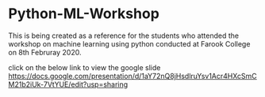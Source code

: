 # Python-ML-Workshop
This is being created as a reference for the students who attended the workshop on machine learning using python conducted at Farook College on 8th Februray 2020.

click on the below link to view the google slide 
https://docs.google.com/presentation/d/1aY72nQ8jHsdlruYsv1Acr4HXcSmCM21b2iUk-7VtYUE/edit?usp=sharing
